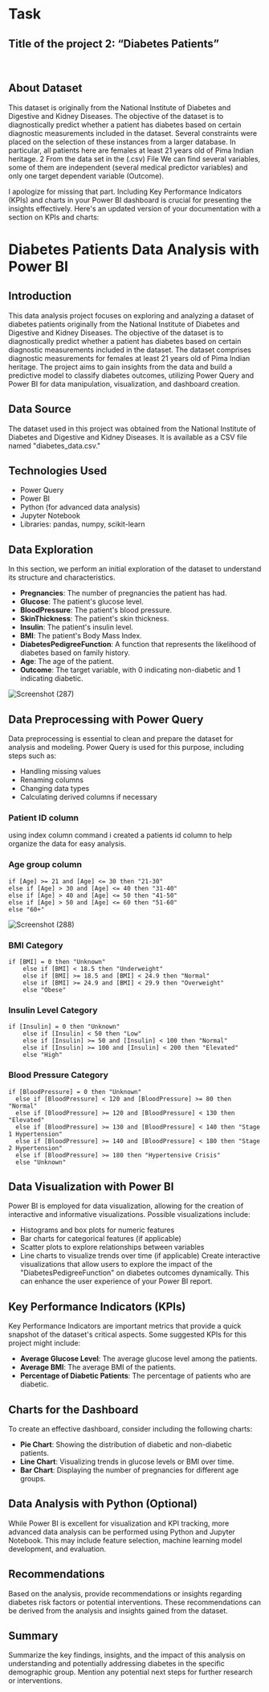 # Task
## Title of the project 2: “Diabetes Patients”
 
## About Dataset
This dataset is originally from the National Institute of Diabetes and Digestive and Kidney Diseases. The objective of the dataset is to diagnostically predict whether a patient has diabetes based on certain diagnostic measurements included in the dataset. Several
constraints were placed on the selection of these instances from a larger database. In particular, all patients
here are females at least 21 years old of Pima Indian heritage.
2 From the data set in the (.csv) File We can find several variables, some of them are independent (several medical predictor variables) and only one target dependent variable (Outcome).


I apologize for missing that part. Including Key Performance Indicators (KPIs) and charts in your Power BI dashboard is crucial for presenting the insights effectively. Here's an updated version of your documentation with a section on KPIs and charts:

# Diabetes Patients Data Analysis with Power BI

## Introduction
This data analysis project focuses on exploring and analyzing a dataset of diabetes patients originally from the National Institute of Diabetes and Digestive and Kidney Diseases. The objective of the dataset is to diagnostically predict whether a patient has diabetes based on certain diagnostic measurements included in the dataset. The dataset comprises diagnostic measurements for females at least 21 years old of Pima Indian heritage. The project aims to gain insights from the data and build a predictive model to classify diabetes outcomes, utilizing Power Query and Power BI for data manipulation, visualization, and dashboard creation.

## Data Source
The dataset used in this project was obtained from the National Institute of Diabetes and Digestive and Kidney Diseases. It is available as a CSV file named "diabetes_data.csv."

## Technologies Used
- Power Query
- Power BI
- Python (for advanced data analysis)
- Jupyter Notebook
- Libraries: pandas, numpy, scikit-learn

## Data Exploration
In this section, we perform an initial exploration of the dataset to understand its structure and characteristics.

- **Pregnancies**: The number of pregnancies the patient has had.
- **Glucose**: The patient's glucose level.
- **BloodPressure**: The patient's blood pressure.
- **SkinThickness**: The patient's skin thickness.
- **Insulin**: The patient's insulin level.
- **BMI**: The patient's Body Mass Index.
- **DiabetesPedigreeFunction**: A function that represents the likelihood of diabetes based on family history.
- **Age**: The age of the patient.
- **Outcome**: The target variable, with 0 indicating non-diabetic and 1 indicating diabetic.

![Screenshot (287)](https://github.com/Junnielexia/MeriSkill-Internship-Project/assets/95970546/e76e955e-9f55-4856-a867-806e0ffb92ca)

## Data Preprocessing with Power Query
Data preprocessing is essential to clean and prepare the dataset for analysis and modeling. Power Query is used for this purpose, including steps such as:
- Handling missing values
- Renaming columns
- Changing data types
- Calculating derived columns if necessary
  
### Patient ID column
using index column command i created a patients id column to help organize the data for easy analysis.

### Age group column  
```
if [Age] >= 21 and [Age] <= 30 then "21-30"
else if [Age] > 30 and [Age] <= 40 then "31-40"
else if [Age] > 40 and [Age] <= 50 then "41-50"
else if [Age] > 50 and [Age] <= 60 then "51-60"
else "60+"

```
![Screenshot (288)](https://github.com/Junnielexia/MeriSkill-Internship-Project/assets/95970546/9f4b0d00-584c-46b5-a106-dd2da9688aa7)

### BMI Category
```
if [BMI] = 0 then "Unknown"
    else if [BMI] < 18.5 then "Underweight"
    else if [BMI] >= 18.5 and [BMI] < 24.9 then "Normal"
    else if [BMI] >= 24.9 and [BMI] < 29.9 then "Overweight"
    else "Obese"
```
### Insulin Level Category
```
if [Insulin] = 0 then "Unknown"
    else if [Insulin] < 50 then "Low"
    else if [Insulin] >= 50 and [Insulin] < 100 then "Normal"
    else if [Insulin] >= 100 and [Insulin] < 200 then "Elevated"
    else "High"
```
### Blood Pressure Category
```
if [BloodPressure] = 0 then "Unknown"
  else if [BloodPressure] < 120 and [BloodPressure] >= 80 then "Normal"
  else if [BloodPressure] >= 120 and [BloodPressure] < 130 then "Elevated"
  else if [BloodPressure] >= 130 and [BloodPressure] < 140 then "Stage 1 Hypertension"
  else if [BloodPressure] >= 140 and [BloodPressure] < 180 then "Stage 2 Hypertension"
  else if [BloodPressure] >= 180 then "Hypertensive Crisis"
  else "Unknown"
```

## Data Visualization with Power BI
Power BI is employed for data visualization, allowing for the creation of interactive and informative visualizations. Possible visualizations include:
- Histograms and box plots for numeric features
- Bar charts for categorical features (if applicable)
- Scatter plots to explore relationships between variables
- Line charts to visualize trends over time (if applicable)
Create interactive visualizations that allow users to explore the impact of the "DiabetesPedigreeFunction" on diabetes outcomes dynamically. This can enhance the user experience of your Power BI report.
## Key Performance Indicators (KPIs)
Key Performance Indicators are important metrics that provide a quick snapshot of the dataset's critical aspects. Some suggested KPIs for this project might include:
- **Average Glucose Level**: The average glucose level among the patients.
- **Average BMI**: The average BMI of the patients.
- **Percentage of Diabetic Patients**: The percentage of patients who are diabetic.

## Charts for the Dashboard
To create an effective dashboard, consider including the following charts:
- **Pie Chart**: Showing the distribution of diabetic and non-diabetic patients.
- **Line Chart**: Visualizing trends in glucose levels or BMI over time.
- **Bar Chart**: Displaying the number of pregnancies for different age groups.

## Data Analysis with Python (Optional)
While Power BI is excellent for visualization and KPI tracking, more advanced data analysis can be performed using Python and Jupyter Notebook. This may include feature selection, machine learning model development, and evaluation.

## Recommendations
Based on the analysis, provide recommendations or insights regarding diabetes risk factors or potential interventions. These recommendations can be derived from the analysis and insights gained from the dataset.

## Summary
Summarize the key findings, insights, and the impact of this analysis on understanding and potentially addressing diabetes in the specific demographic group. Mention any potential next steps for further research or interventions.




